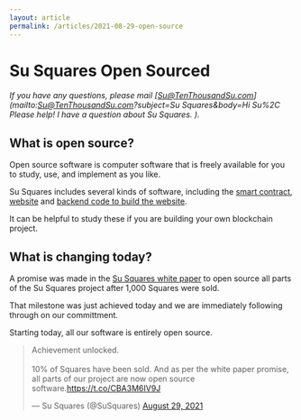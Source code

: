 ```yaml
---
layout: article
permalink: /articles/2021-08-29-open-source
---
```


# Su Squares Open Sourced

*If you have any questions, please mail [Su@TenThousandSu.com](mailto:Su@TenThousandSu.com?subject=Su Squares&body=Hi Su%2C Please help! I have a question about Su Squares. ).*

## What is open source?

Open source software is computer software that is freely available for you to study, use, and implement as you like.

Su Squares includes several kinds of software, including the [smart contract](https://github.com/su-squares/ethereum-contract), [website](https://github.com/su-squares/tenthousandsu.com) and [backend code to build the website](https://github.com/su-squares/update-script).

It can be helpful to study these if you are building your own blockchain project.

## What is changing today?

A promise was made in the [Su Squares white paper](/white-paper) to open source all parts of the Su Squares project after 1,000 Squares were sold.

That milestone was just achieved today and we are immediately following through on our committment.

Starting today, all our software is entirely open source.

<blockquote class="twitter-tweet"><p lang="en" dir="ltr">Achievement unlocked.<br><br>10% of Squares have been sold. And as per the white paper promise, all parts of our project are now open source software.<a href="https://t.co/CBA3M6IV9J">https://t.co/CBA3M6IV9J</a></p>&mdash; Su Squares (@SuSquares) <a href="https://twitter.com/SuSquares/status/1431870766388326401?ref_src=twsrc%5Etfw">August 29, 2021</a></blockquote> <script async src="https://platform.twitter.com/widgets.js" charset="utf-8"></script>